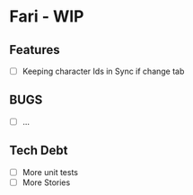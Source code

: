 # Fari - WIP

## Features

- [ ] Keeping character Ids in Sync if change tab

## BUGS

- [ ] ...

## Tech Debt

- [ ] More unit tests
- [ ] More Stories
